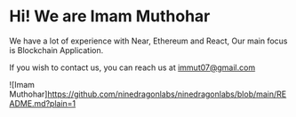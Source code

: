 <h1>Hi! We are Imam Muthohar </h1>

We have a lot of experience with  Near, Ethereum and React, Our main focus is Blockchain Application.

If you wish to contact us, you can reach us at immut07@gmail.com

![Imam Muthohar]https://github.com/ninedragonlabs/ninedragonlabs/blob/main/README.md?plain=1

